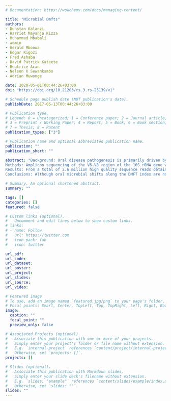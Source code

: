 ```yaml
---
# Documentation: https://wowchemy.com/docs/managing-content/

title: "Microbial Dmfts"
authors: 
- Dunstan Kalanzi
- Harriet Mayanja Kizza
- Muhammad Mbabali
- admin
- Gerald Mboowa
- Edgar Kigozi
- Fred Ashaba
- David Patrick Kateete
- Beatrice Acan
- Nelson K Sewankambo
- Adrian Muwonge

date: 2020-05-01T00:44:26+03:00
doi: "https://doi.org/10.21203/rs.3.rs-25139/v1"

# Schedule page publish date (NOT publication's date).
publishDate: 2017-05-13T00:44:26+03:00

# Publication type.
# Legend: 0 = Uncategorized; 1 = Conference paper; 2 = Journal article;
# 3 = Preprint / Working Paper; 4 = Report; 5 = Book; 6 = Book section;
# 7 = Thesis; 8 = Patent
publication_types: ["3"]

# Publication name and optional abbreviated publication name.
publication: ""
publication_short: ""

abstract: "Background: Oral disease pathogenesis is primarily driven by microbial dysbiosis although diagnosis is routinely macroscopic. To improve early detection especially in HIV patients who are disproportionately affected, there is need to reconcile macroscopic and microscopic characteristics of disease. This study aimed to use amplicon sequencing data to characterize oral microbiota changes along the decayed, missing, filled teeth (DMFT) index.
Methods: Amplicon sequencing of the V6-V8 region of the 16S rRNA gene was done on DNA recovered from whole unstimulated saliva of 59 HIV positive and 29 HIV negative individuals, respectively. The microbial structure, composition and co-occurrence networks were characterized using QIIME-2, Phyloseq, Microbiome-1.9.2 and Metacoder in R.
Results: From a total of 2.6 million high quality sequence reads obtained, we characterized the oral microbiota into 2,093 operational taxonomic units (OTUs), 21 phyla and 239 genera. While oral microbiota did not cluster participants into distinct groups that track with the DMFT index, we observed the following: a) A steady increase in accessory microbiota while the core size (~50% of richness) remained stable. b) The abundance of core genera such as Stomatobaculum, Peptostreptococcus and Campylobacter increased at onset of pathology (low DMFT), c) A general increase in oral microbial biomass with a typical log difference between gingivitis and periodontitis. d) The onset of pathology (low DMFT) was associated with massive reduction in oral microbial entropy.
Conclusions: Although oral microbial shifts along the DMFT index are not distinct, we have demonstrated the potential utility of microbiota dynamics to inform oral disease characteristics. We therefore propose a framework to inform future clinical oral metagenomic studies especially among HIV positive persons in resource limited settings."

# Summary. An optional shortened abstract.
summary: ""

tags: []
categories: []
featured: false

# Custom links (optional).
#   Uncomment and edit lines below to show custom links.
# links:
# - name: Follow
#   url: https://twitter.com
#   icon_pack: fab
#   icon: twitter

url_pdf:
url_code:
url_dataset:
url_poster:
url_project:
url_slides:
url_source:
url_video:

# Featured image
# To use, add an image named `featured.jpg/png` to your page's folder. 
# Focal points: Smart, Center, TopLeft, Top, TopRight, Left, Right, BottomLeft, Bottom, BottomRight.
image:
  caption: ""
  focal_point: ""
  preview_only: false

# Associated Projects (optional).
#   Associate this publication with one or more of your projects.
#   Simply enter your project's folder or file name without extension.
#   E.g. `internal-project` references `content/project/internal-project/index.md`.
#   Otherwise, set `projects: []`.
projects: []

# Slides (optional).
#   Associate this publication with Markdown slides.
#   Simply enter your slide deck's filename without extension.
#   E.g. `slides: "example"` references `content/slides/example/index.md`.
#   Otherwise, set `slides: ""`.
slides: ""
---
```

